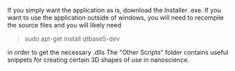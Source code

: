 If you simply want the application as is, download the Installer .exe. If you want to use the application outside of windows, 
you will need to recompile the source files and you will likely need 
>sudo apt-get install qtbase5-dev
  
in order to get the necessary .dlls
The "Other Scripts" folder contains useful snippets for creating certain 3D shapes of use in nanoscience.
